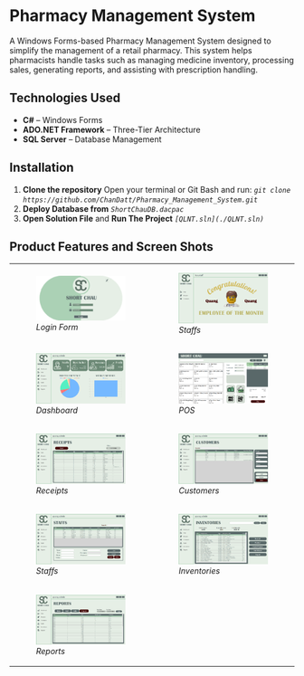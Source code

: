 # Pharmacy Management System
A Windows Forms-based Pharmacy Management System designed to simplify the management of a retail pharmacy. This system helps pharmacists handle tasks such as managing medicine inventory, processing sales, generating reports, and assisting with prescription handling.

## Technologies Used
- **C#** – Windows Forms  
- **ADO.NET Framework** – Three-Tier Architecture  
- **SQL Server** – Database Management

## Installation
1. **Clone the repository**
   Open your terminal or Git Bash and run: *`git clone https://github.com/ChanDatt/Pharmacy_Management_System.git`*
2. **Deploy Database from** *`ShortChauDB.dacpac`*
3. **Open Solution File** and **Run The Project** *`[QLNT.sln](./QLNT.sln)`*

## Product Features and Screen Shots
<table>
  <tr>
    <td>
      <figure>
        <img src="./ScreenShots_Readme/Login.png" alt="Login" width="300">
        <figcaption><em>Login Form</em></figcaption>
      </figure>
    </td>
    <td>
      <figure>
        <img src="./ScreenShots_Readme/staffForm.png" alt="Staff Form" width="300">
        <figcaption><em>Staffs</em></figcaption>
      </figure>
    </td>
  </tr>
  <tr>
    <td>
      <figure>
        <img src="./ScreenShots_Readme/Dashboard.png" alt="Dashboard" width="300">
        <figcaption><em>Dashboard</em></figcaption>
      </figure>
    </td>
    <td>
      <figure>
        <img src="./ScreenShots_Readme/POS.png" alt="POS" width="300">
        <figcaption><em>POS</em></figcaption>
      </figure>
    </td>
  </tr>
  <tr>
    <td>
      <figure>
        <img src="./ScreenShots_Readme/Receipts.png" alt="Receipts" width="300">
        <figcaption><em>Receipts</em></figcaption>
      </figure>
    </td>
    <td>
      <figure>
        <img src="./ScreenShots_Readme/Customers.png" alt="Customers" width="300">
        <figcaption><em>Customers</em></figcaption>
      </figure>
    </td>
  </tr>
  <tr>
    <td>
      <figure>
        <img src="./ScreenShots_Readme/Staffs.png" alt="Staffs" width="300">
        <figcaption><em>Staffs</em></figcaption>
      </figure>
    </td>
    <td>
      <figure>
        <img src="./ScreenShots_Readme/Inventories.png" alt="Inventories" width="300">
        <figcaption><em>Inventories</em></figcaption>
      </figure>
    </td>
  </tr>
  <tr>
    <td>
      <figure>
        <img src="./ScreenShots_Readme/Reports.png" alt="Reports" width="300">
        <figcaption><em>Reports</em></figcaption>
      </figure>
    </td>
  </tr>
</table>




